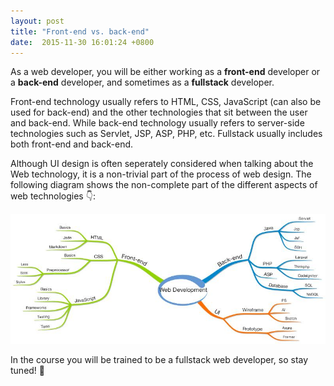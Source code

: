 ```yaml
---
layout: post
title: "Front-end vs. back-end"
date:  2015-11-30 16:01:24 +0800
---
```


As a web developer, you will be either working as a **front-end** developer or a **back-end** developer, and sometimes as a **fullstack** developer.

Front-end technology usually refers to HTML, CSS, JavaScript (can also be used for back-end) and the other technologies that sit between the user and back-end. While back-end technology usually refers to server-side technologies such as Servlet, JSP, ASP, PHP, etc. Fullstack usually includes both front-end and back-end.

Although UI design is often seperately considered when talking about the Web technology, it is a non-trivial part of the process of web design. The following diagram shows the non-complete part of the different aspects of web technologies :point_down::

![Web Development](/images/WebDevelopment.jpg)

In the course you will be trained to be a fullstack web developer, so stay tuned! :running:

